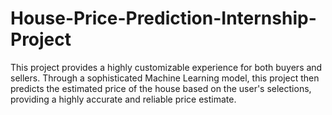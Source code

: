 # House-Price-Prediction-Internship-Project
This project provides a highly customizable experience for both buyers and sellers. Through a sophisticated Machine Learning model, this project then predicts the estimated price of the house based on the user's selections, providing a highly accurate and reliable price estimate.
